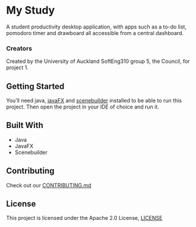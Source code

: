 # My Study
A student productivity desktop application, with apps such as a to-do list, pomodoro timer and drawboard all accessible from a central dashboard.
### Creators
Created by the University of Auckland SoftEng310 group 5, the Council, for project 1. 
## Getting Started
You’ll need java, [javaFX](https://openjfx.io/openjfx-docs/) and [scenebuilder](https://gluonhq.com/products/scene-builder/) installed to be able to run this project. Then open the project in your IDE of choice and run it. 
## Built With
-	Java
-	JavaFX
-	Scenebuilder
## Contributing
Check out our [CONTRIBUTING.md](CONTRIBUTING.md)
## License
This project is licensed under the Apache 2.0 License, [LICENSE](LICENSE)
